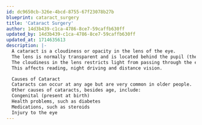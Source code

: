 ```yaml
---
id: dc9650cb-326e-4bcd-8755-67f23078b27b
blueprint: cataract_surgery
title: 'Cataract Surgery'
author: 14d3b439-c1ca-4786-8ce7-59caffb630ff
updated_by: 14d3b439-c1ca-4786-8ce7-59caffb630ff
updated_at: 1714635613
description: |-
  A cataract is a cloudiness or opacity in the lens of the eye.
  The lens is normally transparent and is located behind the pupil (the dark center of the eye) and the iris (the coloured portion of the eye around the pupil). 
  The cloudiness in the lens restricts light from passing through the eye.
  This affects reading, night driving and distance vision.

  Causes of Cataract
  Cataracts can occur at any age but are very common in older people.
  Other causes of cataracts, besides age, include:
  Congenital (present at birth)
  Health problems, such as diabetes
  Medications, such as steroids
  Injury to the eye
---
```


